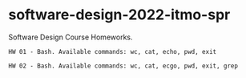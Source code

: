 # software-design-2022-itmo-spr
Software Design Course Homeworks.

```HW 01 - Bash. Available commands: wc, cat, echo, pwd, exit```

```HW 02 - Bash. Available commands: wc, cat, ecgo, pwd, exit, grep```


